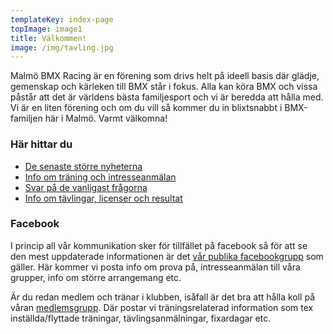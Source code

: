 ```yaml
---
templateKey: index-page
topImage: image1
title: Välkommen!
image: /img/tavling.jpg
---
```


Malmö BMX Racing är en förening som drivs helt på ideell basis där glädje, gemenskap och kärleken till BMX står i fokus. Alla kan köra BMX och vissa påstår att det är världens bästa familjesport och vi är beredda att hålla med. Vi är en liten förening och om du vill så kommer du in blixtsnabbt i BMX-familjen här i Malmö. Varmt välkomna!  

### Här hittar du

* [De senaste större nyheterna](/blog)  
* [Info om träning och intresseanmälan](/traning)  
* [Svar på de vanligast frågorna](/faq)  
* [Info om tävlingar, licenser och resultat](/tavling)  

### Facebook
I princip all vår kommunikation sker för tillfället på facebook så för att se den mest uppdaterade informationen är det [vår publika facebookgrupp](https://www.facebook.com/groups/malmobmx) som gäller. Här kommer vi posta info om prova på, intresseanmälan till våra grupper, info om större arrangemang etc.  

Är du redan medlem och tränar i klubben, isåfall är det bra att hålla koll på våran [medlemsgrupp](https://www.facebook.com/groups/malmobmxmedlemmar). Där postar vi träningsrelaterad information som tex inställda/flyttade träningar, tävlingsanmälningar, fixardagar etc.  
